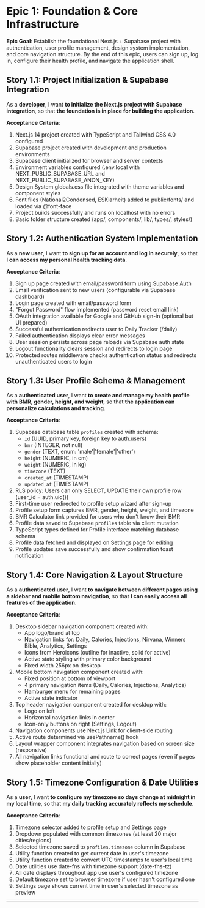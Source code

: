 # Epic 1: Foundation & Core Infrastructure

**Epic Goal**: Establish the foundational Next.js + Supabase project with authentication, user profile management, design system implementation, and core navigation structure. By the end of this epic, users can sign up, log in, configure their health profile, and navigate the application shell.

## Story 1.1: Project Initialization & Supabase Integration

As a **developer**,
I want **to initialize the Next.js project with Supabase integration**,
so that **the foundation is in place for building the application**.

**Acceptance Criteria**:

1. Next.js 14 project created with TypeScript and Tailwind CSS 4.0 configured
2. Supabase project created with development and production environments
3. Supabase client initialized for browser and server contexts
4. Environment variables configured (.env.local with NEXT_PUBLIC_SUPABASE_URL and NEXT_PUBLIC_SUPABASE_ANON_KEY)
5. Design System globals.css file integrated with theme variables and component styles
6. Font files (National2Condensed, ESKlarheit) added to public/fonts/ and loaded via @font-face
7. Project builds successfully and runs on localhost with no errors
8. Basic folder structure created (app/, components/, lib/, types/, styles/)

## Story 1.2: Authentication System Implementation

As a **new user**,
I want **to sign up for an account and log in securely**,
so that **I can access my personal health tracking data**.

**Acceptance Criteria**:

1. Sign up page created with email/password form using Supabase Auth
2. Email verification sent to new users (configurable via Supabase dashboard)
3. Login page created with email/password form
4. "Forgot Password" flow implemented (password reset email link)
5. OAuth integration available for Google and GitHub sign-in (optional but UI prepared)
6. Successful authentication redirects user to Daily Tracker (/daily)
7. Failed authentication displays clear error messages
8. User session persists across page reloads via Supabase auth state
9. Logout functionality clears session and redirects to login page
10. Protected routes middleware checks authentication status and redirects unauthenticated users to login

## Story 1.3: User Profile Schema & Management

As a **authenticated user**,
I want **to create and manage my health profile with BMR, gender, height, and weight**,
so that **the application can personalize calculations and tracking**.

**Acceptance Criteria**:

1. Supabase database table `profiles` created with schema:
   - `id` (UUID, primary key, foreign key to auth.users)
   - `bmr` (INTEGER, not null)
   - `gender` (TEXT, enum: 'male'|'female'|'other')
   - `height` (NUMERIC, in cm)
   - `weight` (NUMERIC, in kg)
   - `timezone` (TEXT)
   - `created_at` (TIMESTAMP)
   - `updated_at` (TIMESTAMP)
2. RLS policy: Users can only SELECT, UPDATE their own profile row (user_id = auth.uid())
3. First-time user redirected to profile setup wizard after sign-up
4. Profile setup form captures BMR, gender, height, weight, and timezone
5. BMR Calculator link provided for users who don't know their BMR
6. Profile data saved to Supabase `profiles` table via client mutation
7. TypeScript types defined for Profile interface matching database schema
8. Profile data fetched and displayed on Settings page for editing
9. Profile updates save successfully and show confirmation toast notification

## Story 1.4: Core Navigation & Layout Structure

As a **authenticated user**,
I want **to navigate between different pages using a sidebar and mobile bottom navigation**,
so that **I can easily access all features of the application**.

**Acceptance Criteria**:

1. Desktop sidebar navigation component created with:
   - App logo/brand at top
   - Navigation links for: Daily, Calories, Injections, Nirvana, Winners Bible, Analytics, Settings
   - Icons from Heroicons (outline for inactive, solid for active)
   - Active state styling with primary color background
   - Fixed width 256px on desktop
2. Mobile bottom navigation component created with:
   - Fixed position at bottom of viewport
   - 4 primary navigation items (Daily, Calories, Injections, Analytics)
   - Hamburger menu for remaining pages
   - Active state indicator
3. Top header navigation component created for desktop with:
   - Logo on left
   - Horizontal navigation links in center
   - Icon-only buttons on right (Settings, Logout)
4. Navigation components use Next.js Link for client-side routing
5. Active route determined via usePathname() hook
6. Layout wrapper component integrates navigation based on screen size (responsive)
7. All navigation links functional and route to correct pages (even if pages show placeholder content initially)

## Story 1.5: Timezone Configuration & Date Utilities

As a **user**,
I want **to configure my timezone so days change at midnight in my local time**,
so that **my daily tracking accurately reflects my schedule**.

**Acceptance Criteria**:

1. Timezone selector added to profile setup and Settings page
2. Dropdown populated with common timezones (at least 20 major cities/regions)
3. Selected timezone saved to `profiles.timezone` column in Supabase
4. Utility function created to get current date in user's timezone
5. Utility function created to convert UTC timestamps to user's local time
6. Date utilities use date-fns with timezone support (date-fns-tz)
7. All date displays throughout app use user's configured timezone
8. Default timezone set to browser timezone if user hasn't configured one
9. Settings page shows current time in user's selected timezone as preview

---
